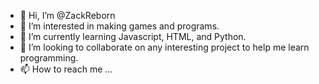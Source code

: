 - 👋 Hi, I’m @ZackReborn
- 👀 I’m interested in making games and programs.
- 🌱 I’m currently learning Javascript, HTML, and Python.
- 💞️ I’m looking to collaborate on any interesting project to help me learn programming.
- 📫 How to reach me ...

<!---
ZackReborn/ZackReborn is a ✨ special ✨ repository because its `README.md` (this file) appears on your GitHub profile.
You can click the Preview link to take a look at your changes.
--->
